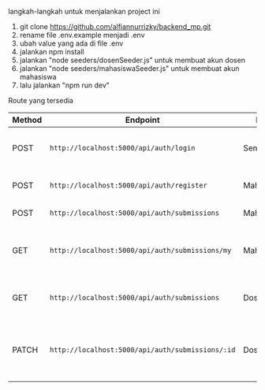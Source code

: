 langkah-langkah untuk menjalankan project ini

1. git clone https://github.com/alfiannurrizky/backend_mp.git
2. rename file .env.example menjadi .env
3. ubah value yang ada di file .env
4. jalankan npm install
5. jalankan "node seeders/dosenSeeder.js" untuk membuat akun dosen
6. jalankan "node seeders/mahasiswaSeeder.js" untuk membuat akun mahasiswa
7. lalu jalankan "npm run dev"

Route yang tersedia

| Method | Endpoint                                         | Role      | Deskripsi                                         |
| ------ | ------------------------------------------------ | --------- | ------------------------------------------------- |
| POST   | `http://localhost:5000/api/auth/login`           | Semua     | Login pengguna (mahasiswa atau dosen)             |
| POST   | `http://localhost:5000/api/auth/register`        | Mahasiswa | Registrasi akun baru mahasiswa                    |
| POST   | `http://localhost:5000/api/auth/submissions`     | Mahasiswa | Ajukan judul skripsi                              |
| GET    | `http://localhost:5000/api/auth/submissions/my`  | Mahasiswa | Lihat daftar dan status pengajuan skripsi sendiri |
| GET    | `http://localhost:5000/api/auth/submissions`     | Dosen     | Lihat semua pengajuan mahasiswa                   |
| PATCH  | `http://localhost:5000/api/auth/submissions/:id` | Dosen     | Update status pengajuan (ACC / Revisi / Pending)  |

